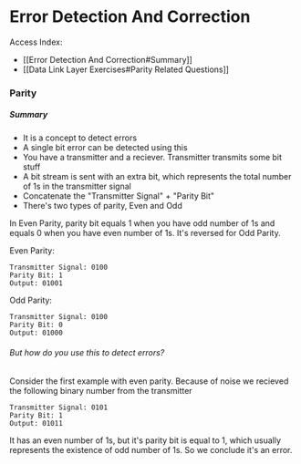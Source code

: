 # Error Detection And Correction

Access Index:
- [[Error Detection And Correction#Summary]]
- [[Data Link Layer Exercises#Parity Related Questions]]

### Parity
##### Summary
- It is a concept to detect errors
- A single bit error can be detected using this
- You have a transmitter and a reciever. Transmitter transmits some bit stuff
- A bit stream is sent with an extra bit, which represents the total number of 1s in the transmitter signal
- Concatenate the "Transmitter Signal" + "Parity Bit"
- There's two types of parity, Even and Odd

In Even Parity, parity bit equals 1 when you have odd number of 1s and equals 0 when you have even number of 1s. It's reversed for Odd Parity. 

Even Parity: 
```
Transmitter Signal: 0100
Parity Bit: 1
Output: 01001
```

Odd Parity: 
```
Transmitter Signal: 0100
Parity Bit: 0 
Output: 01000
```

###### But how do you use this to detect errors?
Consider the first example with even parity. Because of noise we recieved the following binary number from the transmitter
```
Transmitter Signal: 0101
Parity Bit: 1
Output: 01011
```

It has an even number of 1s, but it's parity bit is equal to 1, which usually represents the existence of odd number of 1s. So we conclude it's an error.
